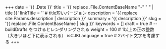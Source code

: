 +++
date = '{{ .Date }}'
title = '{{ replace .File.ContentBaseName "-" " " | title }}'
linkTitle = '' # title短いバージョン
description = '{{ replace site.Params.description | description }}'
summary = '{{ description }}'
slug = '{{ replace .File.ContentBaseName | slug }}'
keywords = []
draft = true # --buildDrafts をつけるとレンダリングされる
weight = 100 # 1以上の正の整数（大きいほど下に表示される）
isCJKLanguage = true # 2バイト文字を考慮する
+++
